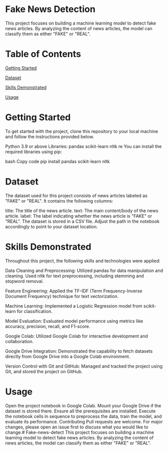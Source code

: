 # Fake News Detection

This project focuses on building a machine learning model to detect fake news articles. By analyzing the content of news articles, the model can classify them as either "FAKE" or "REAL".

# Table of Contents
[Getting Started](#getting-started)

[Dataset](#dataset)

[Skills Demonstrated](skills-demonstrated)

[Usage](#usage)


# Getting Started

To get started with the project, clone this repository to your local machine and follow the instructions provided below.


Python 3.9 or above
Libraries:
pandas
scikit-learn
nltk
re
You can install the required libraries using pip:

bash
Copy code
pip install pandas scikit-learn nltk

# Dataset

The dataset used for this project consists of news articles labeled as "FAKE" or "REAL". It contains the following columns:

title: The title of the news article.
text: The main content/body of the news article.
label: The label indicating whether the news article is "FAKE" or "REAL".
The dataset is stored in a CSV file. Adjust the path in the notebook accordingly to point to your dataset location.

# Skills Demonstrated

Throughout this project, the following skills and technologies were applied:

Data Cleaning and Preprocessing: Utilized pandas for data manipulation and cleaning. Used nltk for text preprocessing, including stemming and stopword removal.

Feature Engineering: Applied the TF-IDF (Term Frequency-Inverse Document Frequency) technique for text vectorization.

Machine Learning: Implemented a Logistic Regression model from scikit-learn for classification.

Model Evaluation: Evaluated model performance using metrics like accuracy, precision, recall, and F1-score.

Google Colab: Utilized Google Colab for interactive development and collaboration.

Google Drive Integration: Demonstrated the capability to fetch datasets directly from Google Drive into a Google Colab environment.

Version Control with Git and GitHub: Managed and tracked the project using Git, and stored the project on GitHub.

# Usage

Open the project notebook in Google Colab.
Mount your Google Drive if the dataset is stored there.
Ensure all the prerequisites are installed.
Execute the notebook cells in sequence to preprocess the data, train the model, and evaluate its performance.
Contributing
Pull requests are welcome. For major changes, please open an issue first to discuss what you would like to change.# Fake-news-detect
This project focuses on building a machine learning model to detect fake news articles. By analyzing the content of news articles, the model can classify them as either "FAKE" or "REAL".
